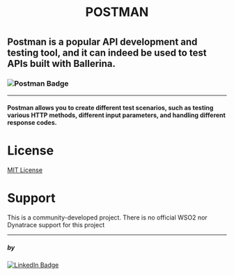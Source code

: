 <h1> <center> POSTMAN </center><h1>

<h2> Postman is a popular API development and testing tool, and it can indeed be used to test APIs built with Ballerina.</h2>


### ![Postman Badge](https://shields.io/badge/Postman-lightgrey?logo=postman&style=for-the-badge&logoColor=black&labelColor=red)

-----

#### Postman allows you to create different test scenarios, such as testing various HTTP methods, different input parameters, and handling different response codes.

# License

[MIT License](LICENSE)

# Support
This is a community-developed project. There is no official WSO2 nor Dynatrace support for this project


----
##### by
[![LinkedIn Badge](https://img.shields.io/badge/gunasegarran-323330?style=for-the-adge&logo=linkedin&logoColor=blue)](https://www.linkedin.com/in/gunasegarran/)